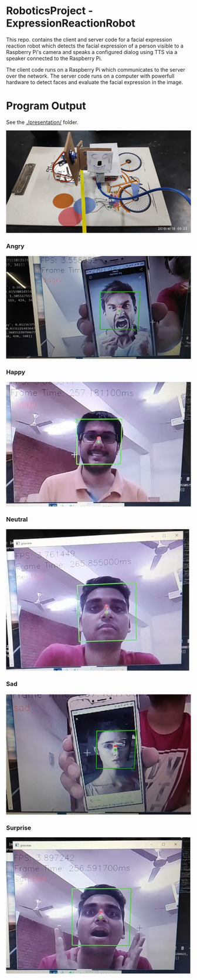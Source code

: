 # RoboticsProject - ExpressionReactionRobot
This repo. contains the client and server code for a facial expression reaction robot which detects the facial expression of a person visible to a Raspberry Pi's camera and speaks a configured dialog using TTS via a speaker connected to the Raspberry Pi.

The client code runs on a Raspberry Pi which communicates to the server over the network. The server code runs on a computer with powerfull hardware to detect faces and evaluate the facial expression in the image.

# Program Output

See the [./presentation/](./presentation/) folder.

![Main](./presentation/main.png)

### Angry
![Angry](./presentation/angry.png)

### Happy
![Happy](./presentation/happy.png)

### Neutral
![Neutral](./presentation/neutral.png)

### Sad
![Sad](./presentation/sad.png)

### Surprise
![Surprise](./presentation/surprise.png)
